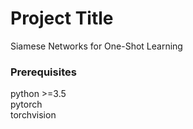 # Project Title

Siamese Networks for One-Shot Learning

### Prerequisites

python >=3.5  
pytorch  
torchvision  